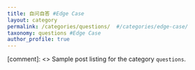 ```yaml
---
title: 自问自答 #Edge Case
layout: category
permalink: /categories/questions/  #/categories/edge-case/
taxonomy: questions #Edge Case
author_profile: true
---
```


[comment]: <> Sample post listing for the category `questions`.
